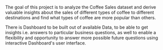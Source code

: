 The goal of this project is to analyze the Coffee Sales dataset and derive valuable insights about the sales of different types of coffee to different destinations and find what types of coffee are more popular than others. 

There is Dashboard to be built out of available Data, to be able to get insights i.e. answers to particular business questions, as well to enable a flexibility and opportunity to answer more possible future questions using interactive Dashboard's user interface.
